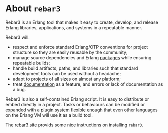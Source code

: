 # About `rebar3`

Rebar3 is an Erlang tool that makes it easy to create, develop, and release Erlang libraries, applications, and systems in a repeatable manner.

Rebar3 will:
- respect and enforce standard Erlang/OTP conventions for project
  structure so they are easily reusable by the community;
- manage source dependencies and Erlang [packages](https://hex.pm)
  while ensuring repeatable builds;
- handle build artifacts, paths, and libraries such that standard
  development tools can be used without a headache;
- adapt to projects of all sizes on almost any platform;
- treat [documentation](https://www.rebar3.org/docs/) as a feature,
  and errors or lack of documentation as a bug.

Rebar3 is also a self-contained Erlang script. It is easy to distribute or
embed directly in a project. Tasks or behaviours can be modified or expanded
with a [plugin system](https://www.rebar3.org/docs/using-available-plugins)
[flexible enough](https://www.rebar3.org/docs/plugins) that even other languages
on the Erlang VM will use it as a build tool.

The [rebar3 site](https://www.rebar3.org/docs/getting-started#installing-binary) provids some nice instructions on installing `rebar3`.
